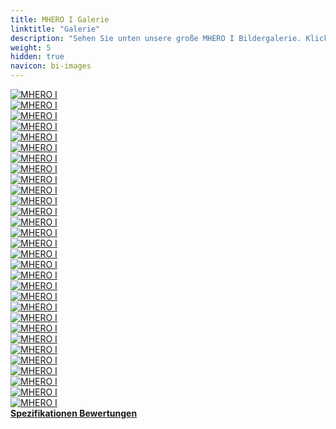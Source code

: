 ```yaml
---
title: MHERO I Galerie
linktitle: "Galerie"
description: "Sehen Sie unten unsere große MHERO I Bildergalerie. Klicken Sie auf die Bilder für hochauflösende Versionen."
weight: 5
hidden: true
navicon: bi-images
---
```

<!-- markdownlint-disable MD033 -->
<div class="row" id ="my-gallery">
	<div class="pswp-grid-item col-6 col-md-4">
		<a href="https://media.evkx.net/multimedia/models/mhero/i/i/charging_1.jpg"
data-pswp-src="https://media.evkx.net/multimedia/models/mhero/i/i/charging_1.jpg"
data-pswp-width="2000"
data-pswp-height="1333" 
target="_blank">
			<img src="https://media.evkx.net/multimedia/models/mhero/i/i/charging_1_xst.jpg" alt="MHERO I" class="img-fluid " />
		</a>
	</div>
	<div class="pswp-grid-item col-6 col-md-4">
		<a href="https://media.evkx.net/multimedia/models/mhero/i/i/details_1.jpg"
data-pswp-src="https://media.evkx.net/multimedia/models/mhero/i/i/details_1.jpg"
data-pswp-width="1380"
data-pswp-height="848" 
target="_blank">
			<img src="https://media.evkx.net/multimedia/models/mhero/i/i/details_1_xst.jpg" alt="MHERO I" class="img-fluid " />
		</a>
	</div>
	<div class="pswp-grid-item col-6 col-md-4">
		<a href="https://media.evkx.net/multimedia/models/mhero/i/i/details_2.jpg"
data-pswp-src="https://media.evkx.net/multimedia/models/mhero/i/i/details_2.jpg"
data-pswp-width="3000"
data-pswp-height="2000" 
target="_blank">
			<img src="https://media.evkx.net/multimedia/models/mhero/i/i/details_2_xst.jpg" alt="MHERO I" class="img-fluid " />
		</a>
	</div>
	<div class="pswp-grid-item col-6 col-md-4">
		<a href="https://media.evkx.net/multimedia/models/mhero/i/i/dynamic_1.jpg"
data-pswp-src="https://media.evkx.net/multimedia/models/mhero/i/i/dynamic_1.jpg"
data-pswp-width="1920"
data-pswp-height="1080" 
target="_blank">
			<img src="https://media.evkx.net/multimedia/models/mhero/i/i/dynamic_1_xst.jpg" alt="MHERO I" class="img-fluid " />
		</a>
	</div>
	<div class="pswp-grid-item col-6 col-md-4">
		<a href="https://media.evkx.net/multimedia/models/mhero/i/i/dynamic_2.jpg"
data-pswp-src="https://media.evkx.net/multimedia/models/mhero/i/i/dynamic_2.jpg"
data-pswp-width="1920"
data-pswp-height="1080" 
target="_blank">
			<img src="https://media.evkx.net/multimedia/models/mhero/i/i/dynamic_2_xst.jpg" alt="MHERO I" class="img-fluid " />
		</a>
	</div>
	<div class="pswp-grid-item col-6 col-md-4">
		<a href="https://media.evkx.net/multimedia/models/mhero/i/i/dynamic_3.jpg"
data-pswp-src="https://media.evkx.net/multimedia/models/mhero/i/i/dynamic_3.jpg"
data-pswp-width="1600"
data-pswp-height="1200" 
target="_blank">
			<img src="https://media.evkx.net/multimedia/models/mhero/i/i/dynamic_3_xst.jpg" alt="MHERO I" class="img-fluid " />
		</a>
	</div>
	<div class="pswp-grid-item col-6 col-md-4">
		<a href="https://media.evkx.net/multimedia/models/mhero/i/i/dynamic_4.jpg"
data-pswp-src="https://media.evkx.net/multimedia/models/mhero/i/i/dynamic_4.jpg"
data-pswp-width="3000"
data-pswp-height="2001" 
target="_blank">
			<img src="https://media.evkx.net/multimedia/models/mhero/i/i/dynamic_4_xst.jpg" alt="MHERO I" class="img-fluid " />
		</a>
	</div>
	<div class="pswp-grid-item col-6 col-md-4">
		<a href="https://media.evkx.net/multimedia/models/mhero/i/i/dynamic_5.jpg"
data-pswp-src="https://media.evkx.net/multimedia/models/mhero/i/i/dynamic_5.jpg"
data-pswp-width="2600"
data-pswp-height="1734" 
target="_blank">
			<img src="https://media.evkx.net/multimedia/models/mhero/i/i/dynamic_5_xst.jpg" alt="MHERO I" class="img-fluid " />
		</a>
	</div>
	<div class="pswp-grid-item col-6 col-md-4">
		<a href="https://media.evkx.net/multimedia/models/mhero/i/i/dynamic_6.jpg"
data-pswp-src="https://media.evkx.net/multimedia/models/mhero/i/i/dynamic_6.jpg"
data-pswp-width="1600"
data-pswp-height="1067" 
target="_blank">
			<img src="https://media.evkx.net/multimedia/models/mhero/i/i/dynamic_6_xst.jpg" alt="MHERO I" class="img-fluid " />
		</a>
	</div>
	<div class="pswp-grid-item col-6 col-md-4">
		<a href="https://media.evkx.net/multimedia/models/mhero/i/i/exterior_1.jpg"
data-pswp-src="https://media.evkx.net/multimedia/models/mhero/i/i/exterior_1.jpg"
data-pswp-width="1920"
data-pswp-height="1080" 
target="_blank">
			<img src="https://media.evkx.net/multimedia/models/mhero/i/i/exterior_1_xst.jpg" alt="MHERO I" class="img-fluid " />
		</a>
	</div>
	<div class="pswp-grid-item col-6 col-md-4">
		<a href="https://media.evkx.net/multimedia/models/mhero/i/i/exterior_2.jpg"
data-pswp-src="https://media.evkx.net/multimedia/models/mhero/i/i/exterior_2.jpg"
data-pswp-width="1920"
data-pswp-height="1114" 
target="_blank">
			<img src="https://media.evkx.net/multimedia/models/mhero/i/i/exterior_2_xst.jpg" alt="MHERO I" class="img-fluid " />
		</a>
	</div>
	<div class="pswp-grid-item col-6 col-md-4">
		<a href="https://media.evkx.net/multimedia/models/mhero/i/i/exterior_3.jpg"
data-pswp-src="https://media.evkx.net/multimedia/models/mhero/i/i/exterior_3.jpg"
data-pswp-width="2700"
data-pswp-height="1801" 
target="_blank">
			<img src="https://media.evkx.net/multimedia/models/mhero/i/i/exterior_3_xst.jpg" alt="MHERO I" class="img-fluid " />
		</a>
	</div>
	<div class="pswp-grid-item col-6 col-md-4">
		<a href="https://media.evkx.net/multimedia/models/mhero/i/i/exterior_4.jpg"
data-pswp-src="https://media.evkx.net/multimedia/models/mhero/i/i/exterior_4.jpg"
data-pswp-width="1080"
data-pswp-height="720" 
target="_blank">
			<img src="https://media.evkx.net/multimedia/models/mhero/i/i/exterior_4_xst.jpg" alt="MHERO I" class="img-fluid " />
		</a>
	</div>
	<div class="pswp-grid-item col-6 col-md-4">
		<a href="https://media.evkx.net/multimedia/models/mhero/i/i/exterior_5.jpg"
data-pswp-src="https://media.evkx.net/multimedia/models/mhero/i/i/exterior_5.jpg"
data-pswp-width="1600"
data-pswp-height="1068" 
target="_blank">
			<img src="https://media.evkx.net/multimedia/models/mhero/i/i/exterior_5_xst.jpg" alt="MHERO I" class="img-fluid " />
		</a>
	</div>
	<div class="pswp-grid-item col-6 col-md-4">
		<a href="https://media.evkx.net/multimedia/models/mhero/i/i/exterior_6.jpg"
data-pswp-src="https://media.evkx.net/multimedia/models/mhero/i/i/exterior_6.jpg"
data-pswp-width="2000"
data-pswp-height="1334" 
target="_blank">
			<img src="https://media.evkx.net/multimedia/models/mhero/i/i/exterior_6_xst.jpg" alt="MHERO I" class="img-fluid " />
		</a>
	</div>
	<div class="pswp-grid-item col-6 col-md-4">
		<a href="https://media.evkx.net/multimedia/models/mhero/i/i/exterior_7.jpg"
data-pswp-src="https://media.evkx.net/multimedia/models/mhero/i/i/exterior_7.jpg"
data-pswp-width="2000"
data-pswp-height="1575" 
target="_blank">
			<img src="https://media.evkx.net/multimedia/models/mhero/i/i/exterior_7_xst.jpg" alt="MHERO I" class="img-fluid " />
		</a>
	</div>
	<div class="pswp-grid-item col-6 col-md-4">
		<a href="https://media.evkx.net/multimedia/models/mhero/i/i/frontseats_1.jpg"
data-pswp-src="https://media.evkx.net/multimedia/models/mhero/i/i/frontseats_1.jpg"
data-pswp-width="3000"
data-pswp-height="1999" 
target="_blank">
			<img src="https://media.evkx.net/multimedia/models/mhero/i/i/frontseats_1_xst.jpg" alt="MHERO I" class="img-fluid " />
		</a>
	</div>
	<div class="pswp-grid-item col-6 col-md-4">
		<a href="https://media.evkx.net/multimedia/models/mhero/i/i/headlights_1.jpg"
data-pswp-src="https://media.evkx.net/multimedia/models/mhero/i/i/headlights_1.jpg"
data-pswp-width="2000"
data-pswp-height="1500" 
target="_blank">
			<img src="https://media.evkx.net/multimedia/models/mhero/i/i/headlights_1_xst.jpg" alt="MHERO I" class="img-fluid " />
		</a>
	</div>
	<div class="pswp-grid-item col-6 col-md-4">
		<a href="https://media.evkx.net/multimedia/models/mhero/i/i/headlights_2.jpg"
data-pswp-src="https://media.evkx.net/multimedia/models/mhero/i/i/headlights_2.jpg"
data-pswp-width="1080"
data-pswp-height="720" 
target="_blank">
			<img src="https://media.evkx.net/multimedia/models/mhero/i/i/headlights_2_xst.jpg" alt="MHERO I" class="img-fluid " />
		</a>
	</div>
	<div class="pswp-grid-item col-6 col-md-4">
		<a href="https://media.evkx.net/multimedia/models/mhero/i/i/headlights_3.jpg"
data-pswp-src="https://media.evkx.net/multimedia/models/mhero/i/i/headlights_3.jpg"
data-pswp-width="3000"
data-pswp-height="1979" 
target="_blank">
			<img src="https://media.evkx.net/multimedia/models/mhero/i/i/headlights_3_xst.jpg" alt="MHERO I" class="img-fluid " />
		</a>
	</div>
	<div class="pswp-grid-item col-6 col-md-4">
		<a href="https://media.evkx.net/multimedia/models/mhero/i/i/interior_1.jpg"
data-pswp-src="https://media.evkx.net/multimedia/models/mhero/i/i/interior_1.jpg"
data-pswp-width="2600"
data-pswp-height="1733" 
target="_blank">
			<img src="https://media.evkx.net/multimedia/models/mhero/i/i/interior_1_xst.jpg" alt="MHERO I" class="img-fluid " />
		</a>
	</div>
	<div class="pswp-grid-item col-6 col-md-4">
		<a href="https://media.evkx.net/multimedia/models/mhero/i/i/main_1.jpg"
data-pswp-src="https://media.evkx.net/multimedia/models/mhero/i/i/main_1.jpg"
data-pswp-width="3000"
data-pswp-height="2000" 
target="_blank">
			<img src="https://media.evkx.net/multimedia/models/mhero/i/i/main_1_xst.jpg" alt="MHERO I" class="img-fluid " />
		</a>
	</div>
	<div class="pswp-grid-item col-6 col-md-4">
		<a href="https://media.evkx.net/multimedia/models/mhero/i/i/rearlights_1.jpg"
data-pswp-src="https://media.evkx.net/multimedia/models/mhero/i/i/rearlights_1.jpg"
data-pswp-width="3000"
data-pswp-height="1900" 
target="_blank">
			<img src="https://media.evkx.net/multimedia/models/mhero/i/i/rearlights_1_xst.jpg" alt="MHERO I" class="img-fluid " />
		</a>
	</div>
	<div class="pswp-grid-item col-6 col-md-4">
		<a href="https://media.evkx.net/multimedia/models/mhero/i/i/rearwheelsteering_1.jpg"
data-pswp-src="https://media.evkx.net/multimedia/models/mhero/i/i/rearwheelsteering_1.jpg"
data-pswp-width="1280"
data-pswp-height="720" 
target="_blank">
			<img src="https://media.evkx.net/multimedia/models/mhero/i/i/rearwheelsteering_1_xst.jpg" alt="MHERO I" class="img-fluid " />
		</a>
	</div>
	<div class="pswp-grid-item col-6 col-md-4">
		<a href="https://media.evkx.net/multimedia/models/mhero/i/i/roofrack_1.jpg"
data-pswp-src="https://media.evkx.net/multimedia/models/mhero/i/i/roofrack_1.jpg"
data-pswp-width="1080"
data-pswp-height="720" 
target="_blank">
			<img src="https://media.evkx.net/multimedia/models/mhero/i/i/roofrack_1_xst.jpg" alt="MHERO I" class="img-fluid " />
		</a>
	</div>
	<div class="pswp-grid-item col-6 col-md-4">
		<a href="https://media.evkx.net/multimedia/models/mhero/i/i/screens_1.jpg"
data-pswp-src="https://media.evkx.net/multimedia/models/mhero/i/i/screens_1.jpg"
data-pswp-width="1600"
data-pswp-height="1067" 
target="_blank">
			<img src="https://media.evkx.net/multimedia/models/mhero/i/i/screens_1_xst.jpg" alt="MHERO I" class="img-fluid " />
		</a>
	</div>
	<div class="pswp-grid-item col-6 col-md-4">
		<a href="https://media.evkx.net/multimedia/models/mhero/i/i/screens_2.jpg"
data-pswp-src="https://media.evkx.net/multimedia/models/mhero/i/i/screens_2.jpg"
data-pswp-width="2435"
data-pswp-height="1370" 
target="_blank">
			<img src="https://media.evkx.net/multimedia/models/mhero/i/i/screens_2_xst.jpg" alt="MHERO I" class="img-fluid " />
		</a>
	</div>
	<div class="pswp-grid-item col-6 col-md-4">
		<a href="https://media.evkx.net/multimedia/models/mhero/i/i/storage_1.jpg"
data-pswp-src="https://media.evkx.net/multimedia/models/mhero/i/i/storage_1.jpg"
data-pswp-width="2000"
data-pswp-height="1333" 
target="_blank">
			<img src="https://media.evkx.net/multimedia/models/mhero/i/i/storage_1_xst.jpg" alt="MHERO I" class="img-fluid " />
		</a>
	</div>
	<div class="pswp-grid-item col-6 col-md-4">
		<a href="https://media.evkx.net/multimedia/models/mhero/i/i/trunk_1.jpg"
data-pswp-src="https://media.evkx.net/multimedia/models/mhero/i/i/trunk_1.jpg"
data-pswp-width="3000"
data-pswp-height="1999" 
target="_blank">
			<img src="https://media.evkx.net/multimedia/models/mhero/i/i/trunk_1_xst.jpg" alt="MHERO I" class="img-fluid " />
		</a>
	</div>
	<div class="pswp-grid-item col-6 col-md-4">
		<a href="https://media.evkx.net/multimedia/models/mhero/i/i/turningcircle_1.jpg"
data-pswp-src="https://media.evkx.net/multimedia/models/mhero/i/i/turningcircle_1.jpg"
data-pswp-width="2000"
data-pswp-height="1726" 
target="_blank">
			<img src="https://media.evkx.net/multimedia/models/mhero/i/i/turningcircle_1_xst.jpg" alt="MHERO I" class="img-fluid " />
		</a>
	</div>
</div>
<script type="module">
  import PhotoSwipeLightbox from '/js/photoswipe-lightbox.esm.js';
    const lightbox = new PhotoSwipeLightbox({
       gallery: '#my-gallery',
        children: 'a',
        pswpModule: () => import('/js/photoswipe.esm.js')
    });
lightbox.init();
</script>
<div class="mt-3 mb-3">
<a href="../specifications/" class="text-decoration-none text-black">
<strong><i class="bi-arrow-left"></i> Spezifikationen </strong>
</a>
<a href="../reviews/" class="text-decoration-none text-black float-end">
<strong>Bewertungen <i class="bi-arrow-right"></i></strong>
</a>
</div>
